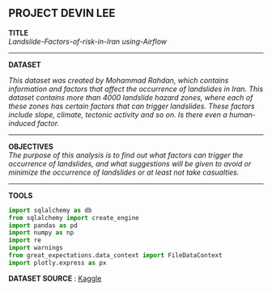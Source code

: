 **PROJECT DEVIN LEE**
---
**TITLE**  
*Landslide-Factors-of-risk-in-Iran using-Airflow*

---
**DATASET**  

*This dataset was created by Mohammad Rahdan, which contains information and factors that affect the occurrence of landslides in Iran. This dataset contains more than 4000 landslide hazard zones, where each of these zones has certain factors that can trigger landslides. These factors include slope, climate, tectonic activity and so on. Is there even a human-induced factor.*

---
**OBJECTIVES**  
*The purpose of this analysis is to find out what factors can trigger the occurrence of landslides, and what suggestions will be given to avoid or minimize the occurrence of landslides or at least not take casualties.*

---

**TOOLS**  
```py
import sqlalchemy as db
from sqlalchemy import create_engine
import pandas as pd
import numpy as np
import re
import warnings
from great_expectations.data_context import FileDataContext
import plotly.express as px
```

**DATASET SOURCE** : [Kaggle](https://www.kaggle.com/datasets/mohammadrahdanmofrad/landslide-risk-assessment-factors)